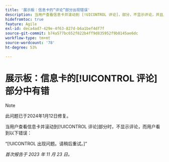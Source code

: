 ```yaml
---
title: '展示板：信息卡的“评论”部分出现错误'
description: 当用户查看信息卡并滚动到 [!UICONTROL 评论]，部分，不显示评论，并且用户看到一个错误。
hidefromtoc: true
feature: Agile
exl-id: deca4ad7-429e-4f63-827d-b6a1bef4df7f
source-git-commit: b74a577bc652f822b4ff9d835952f9b8145ae6dc
workflow-type: tm+mt
source-wordcount: '78'
ht-degree: 53%

---
```


# 展示板：信息卡的[!UICONTROL 评论]部分中有错

>[!NOTE]
>
>此问题已于2024年1月12日修复。

当用户查看信息卡并滚动到[!UICONTROL 评论]部分时，不显示评论，而用户看到以下错误：

“[!UICONTROL 出现问题。请稍后重试。]”

_首次报告于 2023 年 11 月 23 日。_

